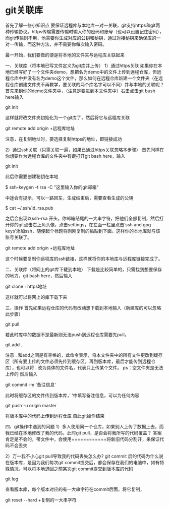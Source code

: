 # git关联库

首先了解一些小知识点
要保证远程库与本地库一对一关联，git支持https和git两种传输协议。https传输需要传输时输入你的密码和账号（也可以设置记住密码），而git传输则不用，他需要你生成对应的公钥和秘钥，通过对接秘钥来确保库的一对一传输，而这种方法，并不需要你每次输入密码。

最一开始，我们要做的便是将本地的文件夹与远程库关联起来

一、关联库（将本地已写文件定义为git库并上传）
1）通过https关联
如果你在本地已经写好了一个文件夹demo，想把名为demo中的文件上传到远程仓库，但远程仓库中并没有名为demo这个文件，那么如何在远程仓库新建一个文件夹（在远程仓库创建文件夹不再教学，要关联的两个库名字可以不同）并与本地的关联呢？
首先来到你的demo文件夹中，（注意是要进到本文件夹中）右击点击git bush here输入

git init

这样就将改文件夹初始化为一个git库了，然后将它与远程库关联

git remote add origin +远程库地址

注意，在复制地址时，要选择复制https的地址，即链接成功

2）通过ssh关联（只需关联一遍，如果已通过https关联忽略本步骤）
首先同样在你想要作为远程仓库的文件夹中有键打开git bash here，输入

git init

此后你需要创建秘钥在本地

$ ssh-keygen -t rsa -C "这里输入你的git邮箱"

中途会有提示，可以一路回车，生成结束后，需要查看生成的公钥

$ cat ~/.ssh/id_rsa.pub

之后会出现以ssh-rsa 开头，你邮箱结尾的一大串字符，把他们全部复制，然后打开你的git点击右上角头像，点击settings，在左面一栏里点击‘ssh and gpg keys’添加ssh，随便起个标题将刚刚复制的黏贴到下面。这样你的本地库就与该账号关联了。

git remote add origin +远程库地址

这个时候要复制你远程库的ssh链接，这样就将你的本地库与远程库链接完成了。

二、关联库（将网上的git库下载到本地）
下载是比较简单的，只需找到想要保存的地方，git bash here，然后输入

git clone +https地址

这样就可以将网上的库下载下来

三、操作
首先如果远程仓库的代码有改动想下载到本地输入（新建库的可以忽略此步骤）

git pull

若此时库中的数据不是最新则无法push到远程仓库需要先pull。

git add .          

注意 . 和add之间是有空格的，此命令表示，将本文件夹中的所有文件更改到缓存区（所有要上传的文件必须先传到缓存区，再到版本库，最后才能传到远程仓库），也可以将 . 改为具体的文件名，代表只上传某个文件。
ps：空文件夹是无法上传的
然后输入

git commit -m '备注信息'

此时将缓存区的文件传到版本库，’ '中填写备注信息，可以为任何内容

git push -u origin master

将版本库中的代码上传到远程仓库
自此git操作结束

四、git操作中遇到的问题
1）多人使用同一个仓库，如果别人上传了数据上去，而我已经在本地修改了我的代码，此时git pull，是否会将我所写的代码覆盖？
答案肯定是不会的，带文件中，会使用============将新旧代码分割开，来保证代码不会丢失

2）万一我不小心git pull导致我的代码丢失怎么办?
git commit 后的代码为什么说在版本库，是因为我们每次git commit提交后，都会保存在我们的电脑中，如有特殊情况，可以将本地退回之前某次git commit提交到版本库的代码

git log

查看版本库，每个版本对应的有一大串字符在commit后面，将它复制，

git reset --hard +复制的一大串字符
